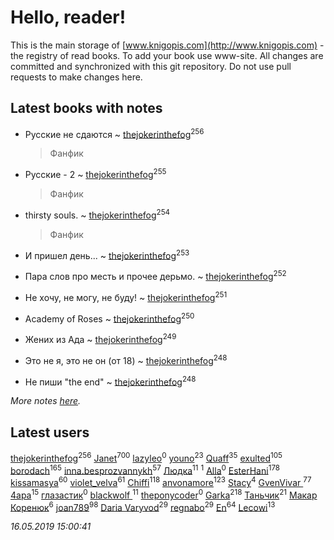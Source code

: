 # Hello, reader!
This is the main storage of [www.knigopis.com](http://www.knigopis.com) - the registry of read books.
To add your book use www-site. All changes are committed and synchronized with this git repository.
Do not use pull requests to make changes here.


## Latest books with notes
* Русские не сдаются ~ [thejokerinthefog](users/317/317244423-vkontakte)<sup>256</sup>
    > Фанфик

* Русские - 2 ~ [thejokerinthefog](users/317/317244423-vkontakte)<sup>255</sup>
    > Фанфик

* thirsty souls. ~ [thejokerinthefog](users/317/317244423-vkontakte)<sup>254</sup>
    > Фанфик

* И пришел день... ~ [thejokerinthefog](users/317/317244423-vkontakte)<sup>253</sup>

* Пара слов про месть и прочее дерьмо. ~ [thejokerinthefog](users/317/317244423-vkontakte)<sup>252</sup>

* Не хочу, не могу, не буду! ~ [thejokerinthefog](users/317/317244423-vkontakte)<sup>251</sup>

* Academy of Roses ~ [thejokerinthefog](users/317/317244423-vkontakte)<sup>250</sup>

* Жених из Ада ~ [thejokerinthefog](users/317/317244423-vkontakte)<sup>249</sup>

* Это не я, это не он (от 18) ~ [thejokerinthefog](users/317/317244423-vkontakte)<sup>248</sup>

* Не пиши "the end" ~ [thejokerinthefog](users/317/317244423-vkontakte)<sup>248</sup>


_More notes [here](latest_books_with_notes.md)._


## Latest users
[thejokerinthefog](users/317/317244423-vkontakte)<sup>256</sup> 
[Janet](users/108/108113656204404967440-google)<sup>700</sup> 
[lazyleo](users/116/116845519572391639637-google)<sup>0</sup> 
[youno](users/302/302928912-vkontakte)<sup>23</sup> 
[Quaff](users/122/12267158-vkontakte)<sup>35</sup> 
[exulted](users/100/100599204551896265722-google)<sup>105</sup> 
[borodach](users/157/15706320-vkontakte)<sup>165</sup> 
[inna.besprozvannykh](users/733/73323849-yandex)<sup>57</sup> 
[Людка](users/111/111038749-vkontakte)<sup>11</sup> 
[](users/114/114792281744850455512-google)<sup>1</sup> 
[Alla](users/103/103352250712959229257-google)<sup>0</sup> 
[EsterHani](users/305/30558181-vkontakte)<sup>178</sup> 
[kissamasya](users/684/68439978-vkontakte)<sup>60</sup> 
[violet_velva](users/116/116961712580551399099-google)<sup>61</sup> 
[Chiffi](users/105/105831994080785626680-google)<sup>118</sup> 
[anvonamore](users/595/5957175-vkontakte)<sup>123</sup> 
[Stacy](users/309/30902475-vkontakte)<sup>4</sup> 
[GvenVivar ](users/158/158266434925901-facebook)<sup>77</sup> 
[4apa](users/117/117392596378069249667-google)<sup>15</sup> 
[глазастик](users/115/115257673890455357280-google)<sup>0</sup> 
[blackwolf ](users/236/236639644-vkontakte)<sup>11</sup> 
[theponycoder](users/195/195144442-vkontakte)<sup>0</sup> 
[Garka](users/115/115753719718250012620-google)<sup>218</sup> 
[Таньчик](users/209/2096581563762610-facebook)<sup>21</sup> 
[Макар Коренюк](users/126/126368737-vkontakte)<sup>6</sup> 
[joan789](users/240/2401650-vkontakte)<sup>98</sup> 
[Daria Varyvod](users/829/829893410524253-facebook)<sup>29</sup> 
[regnabo](users/870/870059322-yandex)<sup>29</sup> 
[En](users/333/333646551-vkontakte)<sup>64</sup> 
[Lecowi](users/521/521873425-vkontakte)<sup>13</sup> 


_16.05.2019 15:00:41_
